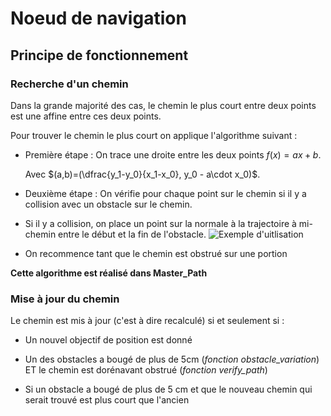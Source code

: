 # Noeud de navigation

## Principe de fonctionnement

### Recherche d'un chemin
Dans la grande majorité des cas, le chemin le plus court entre deux points est une affine entre ces deux points.

Pour trouver le chemin le plus court on applique l'algorithme suivant :
* Première étape : On trace une droite entre les deux points $f(x)=ax+b$. 
    
    Avec $(a,b)=(\dfrac{y_1-y_0}{x_1-x_0}, y_0 - a\cdot x_0)$.
* Deuxième étape : On vérifie pour chaque point sur le chemin si il y a collision avec un obstacle sur le chemin.
  
* Si il y a collision, on place un point sur la normale à la trajectoire à mi-chemin entre le début et la fin de l'obstacle.
![Exemple d'uitlisation](https://zupimages.net/up/23/17/ouxn.png "3 points")

  
* On recommence tant que le chemin est obstrué sur une portion

**Cette algorithme est réalisé dans Master_Path**

### Mise à jour du chemin

Le chemin est mis à jour (c'est à dire recalculé) si et seulement si :

* Un nouvel objectif de position est donné

* Un des obstacles a bougé de plus de 5cm (*fonction obstacle_variation*) ET le chemin est dorénavant obstrué (*fonction verify_path*)

* Si un obstacle a bougé de plus de 5 cm et que le nouveau chemin qui serait trouvé est plus court que l'ancien